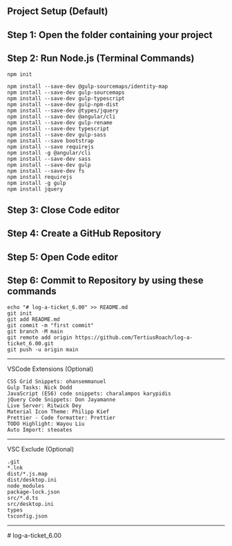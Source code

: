 ## Project Setup (Default)

## Step 1: Open the folder containing your project

## Step 2: Run Node.js (Terminal Commands)

    npm init

    npm install --save-dev @gulp-sourcemaps/identity-map
    npm install --save-dev gulp-sourcemaps
    npm install --save-dev gulp-typescript
    npm install --save-dev gulp-npm-dist
    npm install --save-dev @types/jquery
    npm install --save-dev @angular/cli
    npm install --save-dev gulp-rename
    npm install --save-dev typescript
    npm install --save-dev gulp-sass
    npm install --save bootstrap
    npm install --save requirejs
    npm install -g @angular/cli
    npm install --save-dev sass
    npm install --save-dev gulp
    npm install --save-dev fs
    npm install requirejs
    npm install -g gulp
    npm install jquery

## Step 3: Close Code editor

## Step 4: Create a GitHub Repository

## Step 5: Open Code editor

## Step 6: Commit to Repository by using these commands

    echo "# log-a-ticket_6.00" >> README.md
    git init
    git add README.md
    git commit -m "first commit"
    git branch -M main
    git remote add origin https://github.com/TertiusRoach/log-a-ticket_6.00.git
    git push -u origin main

---

VSCode Extensions (Optional)

    CSS Grid Snippets: ohansemmanuel
    Gulp Tasks: Nick Dodd
    JavaScript (ES6) code snippets: charalampos karypidis
    jQuery Code Snippets: Don Jayamanne
    Live Server: Ritwick Dey
    Material Icon Theme: Philipp Kief
    Prettier - Code formatter: Prettier
    TODO Highlight: Wayou Liu
    Auto Import: steoates

---

VSC Exclude (Optional)

    .git
    *.lnk
    dist/*.js.map
    dist/desktop.ini
    node_modules
    package-lock.json
    src/*.d.ts
    src/desktop.ini
    types
    tsconfig.json

---
#   l o g - a - t i c k e t _ 6 . 0 0  
 